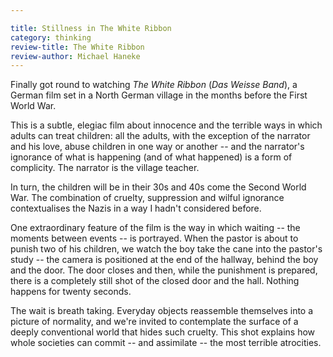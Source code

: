 ```yaml
---

title: Stillness in The White Ribbon
category: thinking
review-title: The White Ribbon
review-author: Michael Haneke
---
```


Finally got round to watching _The White Ribbon_ (_Das Weisse Band_), a German film set in a North German village in the months before the First World War.

This is a subtle, elegiac film about innocence and the terrible ways in which adults can treat children: all the adults, with the exception of the narrator and his love, abuse children in one way or another -- and the narrator's ignorance of what is happening (and of what happened) is a form of complicity. The narrator is the village teacher.

In turn, the children will be in their 30s and 40s come the Second World War. The combination of cruelty, suppression and wilful ignorance contextualises the Nazis in a way I hadn't considered before.

One extraordinary feature of the film is the way in which waiting -- the moments between events -- is portrayed. When the pastor is about to punish two of his children, we watch the boy take the cane into the pastor's study -- the camera is positioned at the end of the hallway, behind the boy and the door. The door closes and then, while the punishment is prepared, there is a completely still shot of the closed door and the hall. Nothing happens for twenty seconds.

The wait is breath taking. Everyday objects reassemble themselves into a picture of normality, and we're invited to contemplate the surface of a deeply conventional world that hides such cruelty. This shot explains how whole societies can commit -- and assimilate -- the most terrible atrocities.
